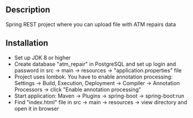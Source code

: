 ## Description
Spring REST project where you can upload file with ATM repairs data
## Installation
* Set up JDK 8 or higher
* Create database "atm_repair" in PostgreSQL and set up login and password in src -> main -> resources -> "application.properties" file
* Project uses lombok. You have to enable annotation processing: Settings -> Build, Execution, Deployment -> Compiler -> Annotation Processors -> click "Enable annotation processing"
* Start application: Maven -> Plugins -> spring-boot -> spring-boot:run
* Find "index.html" file in src -> main -> resources -> view directory and open it in browser